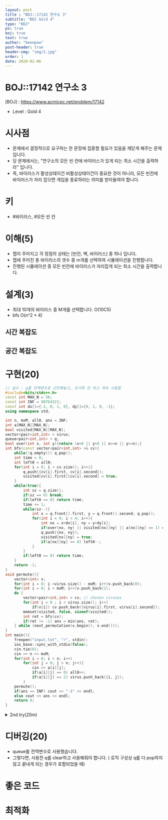 ```yaml
---
layout: post
title : "BOJ::17142 연구소 3"
subtitle: "BOJ Gold 4"
type: "BOJ"
ps: true
boj: true
text: true
author: "beenpow"
post-header: true
header-img: "img/1.jpg"
order: 1
date: 2020-02-06
---
```


# BOJ::17142 연구소 3
[BOJ] : <https://www.acmicpc.net/problem/17142>
- Level : Gold 4

# 시사점
- 문제에서 결정적으로 요구하는 한 문장에 집중할 필요가 있음을 깨닫게 해주는 문제입니다.
- 당 문제에서는, "연구소의 모든 빈 칸에 바이러스가 있게 되는 최소 시간을 출력하라" 입니다.
- 즉, 바이러스가 활성상태이건 비활성상태이건이 중요한 것이 아니라, 모든 빈칸에 바이러스가 자리
  잡으면 게임을 종료하라는 의미를 받아들여야 합니다.

# 키
- #바이러스, #모든 빈 칸

# 이해(5)
- 맵이 주어지고 각 정점의 상태는 [빈칸, 벽, 바이러스] 중 하나 입니다.
- 맵에 주어진 총 바이러스의 갯수 중 m개를 선택하여 시뮬레이션을 진행합니다.
- 진행된 시뮬레이션 중 모든 빈칸에 바이러스가 자리잡게 되는 최소 시간을 출력합니다.

# 설계(3)
- 최대 10개의 바이러스 중 M개를 선택합니다. O(10C5)
- bfs O(n^2 * 4)

## 시간 복잡도

## 공간 복잡도

# 구현(20)

```cpp
// 실수 : q를 전역변수로 선언해놓고, 초기화 안 하고 계속 사용함
#include<bits/stdc++.h>
const int MAX_N = 50;
const int INF = 98764321;
const int dx[]={-1, 0, 1, 0}, dy[]={0, 1, 0, -1};
using namespace std;

int n, mxM, all0, ans = INF;
int a[MAX_N][MAX_N];
bool visited[MAX_N][MAX_N];
vector<pair<int,int> > virus;
queue<pair<int,int> > q;
bool over(int x, int y){return (x<0 || y<0 || x>=n || y>=n);}
int bfs(const vector<pair<int,int> >& cv){
    while(!q.empty()) q.pop();
    int time = 0;
    int left0 = all0;
    for(int i = 0; i < cv.size(); i++){
        q.push({cv[i].first, cv[i].second});
        visited[cv[i].first][cv[i].second] = true;
    }
    while(true){
        int sz = q.size();
        if(sz == 0) break;
        if(left0 == 0) return time;
        time += 1;
        while(sz--){
            int x = q.front().first, y = q.front().second; q.pop();
            for(int i = 0; i < 4; i++){
                int nx = x+dx[i], ny = y+dy[i];
                if(over(nx, ny) || visited[nx][ny] || a[nx][ny] == 1) continue;
                q.push({nx, ny});
                visited[nx][ny] = true;
                if(a[nx][ny] == 0) left0--;
            }
        }
        if(left0 == 0) return time;
    }
    return -1;
}
void permute(){
    vector<int> v;
    for(int i = 0; i <virus.size() - mxM; i++)v.push_back(0);
    for(int i = 0; i < mxM; i++)v.push_back(1);
    do {
        vector<pair<int,int> > cv; // chosen viruses
        for(int i = 0 ; i < virus.size(); i++)
            if(v[i]) cv.push_back({virus[i].first, virus[i].second});
        memset(visited, false, sizeof(visited));
        int ret = bfs(cv);
        if(ret != -1) ans = min(ans, ret);
    } while (next_permutation(v.begin(), v.end()));
}
int main(){
    freopen("input.txt", "r", stdin);
    ios_base::sync_with_stdio(false);
    cin.tie(0);
    cin >> n >> mxM;
    for(int i = 0; i < n; i++)
        for(int j = 0; j < n; j++){
            cin >> a[i][j];
            if(a[i][j] == 0) all0++;
            if(a[i][j] == 2) virus.push_back({i, j});
        }
    permute();
    if(ans == INF) cout << "-1" << endl;
    else cout << ans << endl;
    return 0;
}
```

<details markdown="1">
<summary> 2nd try(20m) </summary>

```cpp
// 10CM(M==5일때 최대값) * O(NM), 20분
#include<bits/stdc++.h>
#define endl '\n'
#define pb push_back
#define rep(i,a,b) for(int i=a;i<b;i++)
#define r_rep(i,a,b) for(int i=a;i>b;i--)
const int MAXN = 50, MAXM = 10+1, inf = 0x3f3f3f3f;
enum element {EMPTY=0, WALL, VIR};
const int dx[]={-1, 0, 1, 0}, dy[]={0, 1, 0, -1};
using namespace std;

int n, mxcnt, all0, ans = inf;
int oa[MAXN][MAXN];
bool seen[MAXN][MAXN];
vector<pair<int,int> > virus;
void input(){
    cin >> n >> mxcnt;
    rep(i, 0, n) rep(j, 0, n){
        cin >> oa[i][j];
        if(oa[i][j] == 0)
            all0++;
        else if(oa[i][j] == 2)
            virus.pb({i, j});
    }
}
bool over(int x, int y){return (x<0 || y<0 || x>=n || y>=n);}
int bfs(queue<pair<int,int> >q, const int(&a)[MAXN][MAXN]){
    int tm = 0, left0 = all0;
    if(left0 == 0) return tm;
    while(!q.empty()){
        tm++;
        int sz = (int)q.size();
        while(sz--){
            int x = q.front().first, y = q.front().second; q.pop();
            rep(i, 0, 4){
                int nx = x+dx[i], ny = y+dy[i];
                if(over(nx, ny) || seen[nx][ny] || a[nx][ny] == WALL) continue;
                if(a[nx][ny] == EMPTY)
                    left0--;
                q.push({nx, ny});
                seen[nx][ny] = true;
            }
        }
        if(left0 == 0) return tm;
    }
    return -1;
}

void permute(){
    vector<int> combi;
    rep(i, 0, (int)virus.size() - mxcnt) combi.pb(0);
    rep(i, 0, mxcnt) combi.pb(1);
    do {
        int a[MAXN][MAXN];
        memcpy(a, oa, sizeof(a));
        memset(seen, false, sizeof(seen));
        queue<pair<int,int> > q;
        vector<pair<int,int> > changed;
        rep(i, 0, virus.size())if(combi[i]){
            q.push({virus[i].first, virus[i].second});
            seen[virus[i].first][virus[i].second] = true;
        }
        int ret = bfs(q, a);
        if(ret != -1) ans = min(ans, ret);
    } while (next_permutation(combi.begin(), combi.end()));
}
void process(){
    input();
    permute();
    if(ans == inf) cout << "-1" << endl;
    else cout << ans << endl;
}
int main(){
    ios_base::sync_with_stdio(false);
    cin.tie(0); cout.tie(0);
    process();
    return 0;
}
```

</details>


# 디버깅(20)
- queue를 전역변수로 사용했습니다.
- 그렇다면, 사용전 q를 clear하고 사용해줘야 합니다. ( 로직 구성상 q를 다 pop하지 않고 끝내게 되는
  경우가 포함되었을 때)

# 좋은 코드

# 최적화
